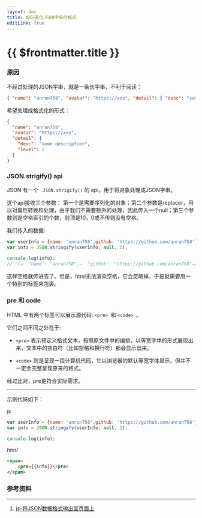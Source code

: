 ```yaml
---
layout: doc
title: 如何美化JSON字串的格式
editLink: true
---
```

# {{ $frontmatter.title }}

### 原因
不经过处理的JSON字串，就是一条长字串，不利于阅读：
```json
{ "name": "anran758", "avatar": "https://xxx", "detail": { "desc": "some description", "level": 2 } }
```

希望处理成格式化的形式：
```json
{
  "name": "anran758",
  "avatar": "https://xxx",
  "detail": {
    "desc": "some description",
    "level": 2
  }
}
```

###  JSON.strigify() api

JSON 有一个 ` JSON.strigify()` 的 api，用于将对象处理成JSON字串。

这个api接收三个参数：
第一个是需要序列化的对象；第二个参数是replacer，用以对属性转换和处理，由于我们不需要额外的处理，因此传入一个null；第三个参数则是空格索引的个数，封顶是10，0或不传则没有空格。

我们传入的数据:
```js
var userInfo = {name: 'anran758',github: 'https://github.com/anran758'};
var info = JSON.stringify(userInfo, null, 2);

console.log(info);
// "{↵  "name": "anran758",↵  "github": "https://github.com/anran758"↵}"
```

这样空格就传进去了。但是，html无法渲染空格，它会忽略掉，于是就需要用一个特别的标签来包裹。


### pre 和 code

HTML 中有两个标签可以展示源代码: `<pre> `和 `<code> `。

它们之间不同之处在于:

- `<pre>` 表示预定义格式文本，按照原文件中的编排，以等宽字体的形式展现出来，文本中的空白符（比如空格和换行符）都会显示出来。

- `<code>` 则是呈现一段计算机代码，它以浏览器的默认等宽字体显示，但并不一定会完整呈现原来的格式。

经过比对，pre更符合实际需求。

---
示例代码如下：

*js*
```js
var userInfo = {name: 'anran758',github: 'https://github.com/anran758'};
var info = JSON.stringify(userInfo, null, 2);

console.log(info);
```

*html*
```html
<span>
	<pre>{{info}}</pre>
</span>
```


### 参考资料
---
1. [js-将JSON数据格式输出至页面上](https://anran758.github.io/blog/2019/08/24/js-%E5%B0%86JSON%E6%95%B0%E6%8D%AE%E6%A0%BC%E5%BC%8F%E8%BE%93%E5%87%BA%E8%87%B3%E9%A1%B5%E9%9D%A2%E4%B8%8A/)